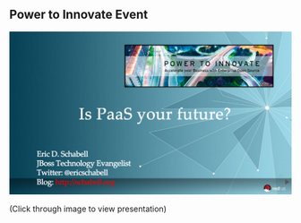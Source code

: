 Power to Innovate Event
-----------------------
[![Cover Slide](https://raw.githubusercontent.com/eschabell/presentation-power-to-innovate/master/cover.png)](http://powertoinnovate-onthe.rhcloud.com)

(Click through image to view presentation)
